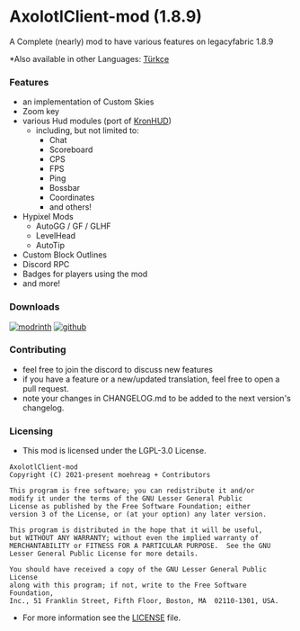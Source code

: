 # AxolotlClient-mod (1.8.9)

A Complete (nearly) mod to have various features on legacyfabric 1.8.9

*Also available in other Languages: [Türkçe](README-tr.md)

### Features

- an implementation of Custom Skies
- Zoom key
- various Hud modules (port of [KronHUD](https://github.com/DarkKronicle/KronHUD))
  - including, but not limited to:
    - Chat
    - Scoreboard
    - CPS
    - FPS
    - Ping
    - Bossbar
    - Coordinates
    - and others!
- Hypixel Mods
  - AutoGG / GF / GLHF
  - LevelHead
  - AutoTip
- Custom Block Outlines
- Discord RPC
- Badges for players using the mod
- and more!

### Downloads

[![modrinth](https://cdn.jsdelivr.net/npm/@intergrav/devins-badges@2/assets/cozy/available/modrinth_64h.png)](https://modrinth.com/mod/axolotlclient)
[![github](https://cdn.jsdelivr.net/npm/@intergrav/devins-badges@2/assets/cozy/available/github_64h.png)](https://github.com/AxolotlClient/AxolotlClient-mod)

### Contributing

- feel free to join the discord to discuss new features
- if you have a feature or a new/updated translation, feel free to open a pull request.
- note your changes in CHANGELOG.md to be added to the next version's changelog.

### Licensing

- This mod is licensed under the LGPL-3.0 License.
```
AxolotlClient-mod
Copyright (C) 2021-present moehreag + Contributors

This program is free software; you can redistribute it and/or
modify it under the terms of the GNU Lesser General Public
License as published by the Free Software Foundation; either
version 3 of the License, or (at your option) any later version.

This program is distributed in the hope that it will be useful,
but WITHOUT ANY WARRANTY; without even the implied warranty of
MERCHANTABILITY or FITNESS FOR A PARTICULAR PURPOSE.  See the GNU
Lesser General Public License for more details.

You should have received a copy of the GNU Lesser General Public License
along with this program; if not, write to the Free Software Foundation,
Inc., 51 Franklin Street, Fifth Floor, Boston, MA  02110-1301, USA.
```
- For more information see the [LICENSE](LICENSE) file.
